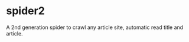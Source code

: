spider2
=======

A 2nd generation spider to crawl any article site, automatic read title and article.
